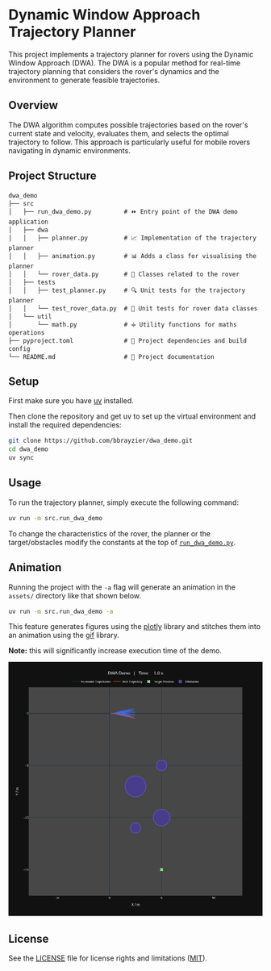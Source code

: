 # Dynamic Window Approach Trajectory Planner

This project implements a trajectory planner for rovers using the Dynamic Window
Approach (DWA). The DWA is a popular method for real-time trajectory planning
that considers the rover's dynamics and the environment to generate feasible 
trajectories.

## Overview

The DWA algorithm computes possible trajectories based on the rover's current
state and velocity, evaluates them, and selects the optimal trajectory to
follow. This approach is particularly useful for mobile rovers navigating in
dynamic environments.

## Project Structure

```
dwa_demo
├── src
│   ├── run_dwa_demo.py         # ⏩ Entry point of the DWA demo application
│   ├── dwa
│   │   ├── planner.py          # 📈 Implementation of the trajectory planner
│   │   ├── animation.py        # 📊 Adds a class for visualising the planner
│   │   └── rover_data.py       # 🤖 Classes related to the rover
│   ├── tests
│   │   ├── test_planner.py     # 🔍 Unit tests for the trajectory planner
│   │   └── test_rover_data.py  # 💯 Unit tests for rover data classes
│   └── util
│       └── math.py             # ➗ Utility functions for maths operations
├── pyproject.toml              # 🐍 Project dependencies and build config
└── README.md                   # 📖 Project documentation
```

## Setup

First make sure you have [uv](https://docs.astral.sh/uv/getting-started/installation/)
installed.

Then clone the repository and get uv to set up the virtual environment and
install the required dependencies:

```bash
git clone https://github.com/bbrayzier/dwa_demo.git
cd dwa_demo
uv sync
```

## Usage

To run the trajectory planner, simply execute the following command:

```bash
uv run -m src.run_dwa_demo
```

To change the characteristics of the rover, the planner or the target/obstacles
modify the constants at the top of [`run_dwa_demo.py`](src/run_dwa_demo.py).

## Animation

Running the project with the `-a` flag will generate an animation in the
`assets/` directory like that shown below.

```bash
uv run -m src.run_dwa_demo -a
```

This feature generates figures using the [plotly](https://plotly.com/python/)
library and stitches them into an animation using the
[gif](https://github.com/maxhumber/gif/tree/v3.0.0) library.

**Note:** this will significantly increase execution time of the demo.

![DWA Demo](assets/dwa_demo.gif)

## License

See the [LICENSE](LICENSE.md) file for license rights and limitations ([MIT](https://opensource.org/license/MIT)).
